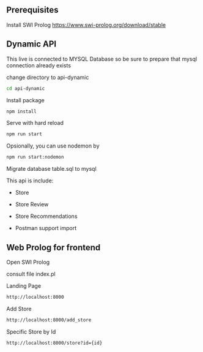 ## Prerequisites

Install SWI Prolog
https://www.swi-prolog.org/download/stable

## Dynamic API

This live is connected to MYSQL Database so be sure to prepare that mysql connection already exists

change directory to api-dynamic

```sh
cd api-dynamic
```

Install package

```sh
npm install
```

Serve with hard reload

```sh
npm run start
```

Opsionally, you can use nodemon by 

```sh
npm run start:nodemon
```

Migrate database table.sql to mysql


This api is include:
- Store
- Store Review
- Store Recommendations

- Postman support import

## Web Prolog for frontend

Open SWI Prolog

consult file index.pl

Landing Page

```sh
http://localhost:8000
```

Add Store

```sh
http://localhost:8000/add_store
```

Specific Store by Id

```sh
http://localhost:8000/store?id={id}
```
